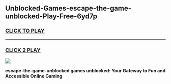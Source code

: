 
## Unblocked-Games-escape-the-game-unblocked-Play-Free-6yd7p
<h3>
<a href="https://premium76.site?title=escape-the-game-unblocked&ref=15A">CLICK TO PLAY</a></h3>
<hr>

<h3>
<a href="https://premium76.site?title=escape-the-game-unblocked&ref=15A">CLICK 2 PLAY</a>
  
</h3>

<a href="https://premium76.site?title=escape-the-game-unblocked&ref=15A"><img src="https://clearcache.store/games.png"></a>


**escape-the-game-unblocked games unblocked: Your Gateway to Fun and Accessible Online Gaming**
